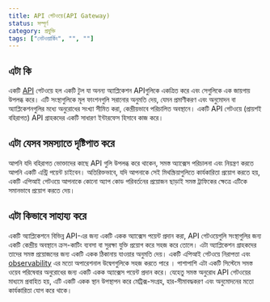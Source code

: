 ```yaml
---
title: API গেটওয়ে(API Gateway)
status: সম্পূর্ণ
category: প্রযুক্তি
tags: ["নেটওয়ার্কিং", "", ""]
---
```


## এটা কি

একটি [API](/application-programming-interface/) গেটওয়ে হল একটি টুল যা
অনন্য অ্যাপ্লিকেশন APIগুলিকে একত্রিত করে এবং সেগুলিকে এক জায়গায় উপলব্ধ করে।
এটি সংস্থাগুলিকে মূল ফাংশনগুলি সরানোর অনুমতি দেয়,
যেমন প্রমাণীকরণ এবং অনুমোদন বা অ্যাপ্লিকেশনগুলির মধ্যে অনুরোধের সংখ্যা সীমিত করা,
কেন্দ্রীয়ভাবে পরিচালিত অবস্থানে।
একটি API গেটওয়ে (প্রায়শই বহিরাগত) API গ্রাহকদের একটি সাধারণ ইন্টারফেস হিসাবে কাজ করে।

## এটা যেসব সমস্যাতে দৃষ্টিপাত করে

আপনি যদি বহিরাগত ভোক্তাদের কাছে API গুলি উপলব্ধ করে থাকেন,
সমস্ত অ্যাক্সেস পরিচালনা এবং নিয়ন্ত্রণ করতে আপনি একটি এন্ট্রি পয়েন্ট চাইবেন।
অতিরিক্তভাবে, যদি আপনাকে সেই মিথস্ক্রিয়াগুলিতে কার্যকারিতা প্রয়োগ করতে হয়,
একটি এপিআই গেটওয়ে আপনাকে কোনো অ্যাপ কোড পরিবর্তনের প্রয়োজন ছাড়াই সমস্ত ট্রাফিকের ক্ষেত্রে এটিকে সমানভাবে প্রয়োগ করতে দেয়।

## এটা কিভাবে সাহায্য করে

একটি অ্যাপ্লিকেশনে বিভিন্ন API-এর জন্য একটি একক অ্যাক্সেস পয়েন্ট প্রদান করা,
API গেটওয়েগুলি সংস্থাগুলির জন্য একটি কেন্দ্রীয় অবস্থানে ক্রস-কাটিং ব্যবসা বা সুরক্ষা যুক্তি প্রয়োগ করে সহজ করে তোলে।
 এটা অ্যাপ্লিকেশন গ্রাহকদের তাদের সমস্ত প্রয়োজনের জন্য একটি একক ঠিকানায় যাওয়ার অনুমতি দেয়।
একটি এপিআই গেটওয়ে নিরাপত্তা এবং [observability](/observability/)  এর মতো অপারেশনাল উদ্বেগগুলিকে সহজ করতে পারে ।
পাশাপাশি এটা একটি সিস্টেমে সমস্ত ওয়েব পরিষেবার অনুরোধের জন্য একটি একক অ্যাক্সেস পয়েন্ট প্রদান করে।
যেহেতু সমস্ত অনুরোধ API গেটওয়ের মাধ্যমে প্রবাহিত হয়, এটি একটি একক স্থান উপস্থাপন করে
মেট্রিক্স-সংগ্রহ, হার-সীমাবদ্ধকরণ এবং অনুমোদনের মতো কার্যকারিতা যোগ করে থাকে।
